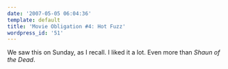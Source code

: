 ```yaml
---
date: '2007-05-05 06:04:36'
template: default
title: 'Movie Obligation #4: Hot Fuzz'
wordpress_id: '51'
---
```


We saw this on Sunday, as I recall.  I liked it a lot.  Even more than <i>Shaun of the Dead</i>.